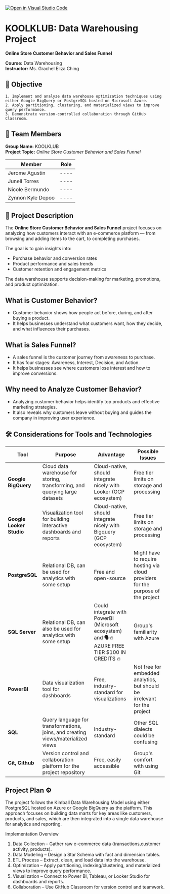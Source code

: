 [![Open in Visual Studio Code](https://classroom.github.com/assets/open-in-vscode-2e0aaae1b6195c2367325f4f02e2d04e9abb55f0b24a779b69b11b9e10269abc.svg)](https://classroom.github.com/online_ide?assignment_repo_id=21090508&assignment_repo_type=AssignmentRepo)

# KOOLKLUB: Data Warehousing Project
**Online Store Customer Behavior and Sales Funnel**


**Course:** Data Warehousing  
**Instructor:** Ms. Grachel Eliza Ching

## 🎯 Objective

    1. Implement and analyze data warehouse optimization techniques using either Google BigQuery or PostgreSQL hosted on Microsoft Azure.
    2. Apply partitioning, clustering, and materialized views to improve query performance.  
    3. Demonstrate version-controlled collaboration through GitHub Classroom.

## 👥 Team Members

**Group Name:** KOOLKLUB  
**Project Topic:** *Online Store Customer Behavior and Sales Funnel*  

|      Member       | Role |
|-------------------|------|
| Jerome Agustin    | ---- |
| Junell Torres     | ---- |
| Nicole Bermundo   | ---- |
| Zynnon Kyle Depoo | ---- |

## 🧩 Project Description

The **Online Store Customer Behavior and Sales Funnel** project focuses on analyzing how customers interact with an e-commerce platform — from browsing and adding items to the cart, to completing purchases.  

The goal is to gain insights into:
- Purchase behavior and conversion rates  
- Product performance and sales trends  
- Customer retention and engagement metrics  

The data warehouse supports decision-making for marketing, promotions, and product optimization.

## What is **Customer Behavior**?

- Customer behavior shows how people act before, during, and after buying a product.
- It helps businesses understand what customers want, how they decide, and what influences their purchases.

## What is **Sales Funnel**?

- A sales funnel is the customer journey from awareness to purchase.
- It has four stages: Awareness, Interest, Decision, and Action.
- It helps businesses see where customers lose interest and how to improve conversions.

## Why need to **Analyze Customer Behavior**?

- Analyzing customer behavior helps identify top products and effective marketing strategies.
- It also reveals why customers leave without buying and guides the company in improving user experience.

## 🛠️ Considerations for Tools and Technologies

| Tool | Purpose | Advantage | Possible Issues |
|------|---------| --------- | --------------- |
| **Google BigQuery** | Cloud data warehouse for storing, transforming, and querying large datasets | Cloud-native, should integrate nicely with Looker (GCP ecosystem) | Free tier limits on storage and processing |
| **Google Looker Studio** | Visualization tool for building interactive dashboards and reports |Cloud-native, should integrate nicely with Bigquery (GCP ecosystem) | Free tier limits on storage and processing |
| **PostgreSQL** | Relational DB, can be used for analytics with some setup | Free and open-source | Might have to require hosting via cloud providers for the purpose of the project |
| **SQL Server** | Relational DB, can also be used for analytics with some setup | Could integrate with PowerBI (Microsoft ecosystem) and 🗣️🔥 AZURE FREE TIER $100 IN CREDITS 🔥 | Group's familiarity with Azure |
| **PowerBI** | Data visualization tool for dashboards | Free, industry-standard for visualizations | Not free for embedded analytics, but should be irrelevant for the project |
| **SQL** | Query language for transformations, joins, and creating views/materialized views | Industry-standard | Other SQL dialects could be confusing 
| **Git, Github** | Version control and collaboration platform for the project repository | Free, easily accessible | Group's comfort with using Git

## Project Plan ⚙️

   The project follows the Kimball Data Warehousing Model using either PostgreSQL hosted on Azure or Google BigQuery as the platform. This approach focuses on building data marts for key areas like customers, products, and sales, which are then integrated into a single data warehouse for analytics and reporting.

   Implementation Overview

1. Data Collection – Gather raw
e-commerce data (transactions,customer activity, products).
2. Data Modeling – Design a Star Schema with fact and dimension tables.
3. ETL Process – Extract, clean, and load data into the warehouse.
4. Optimization – Apply partitioning, indexing/clustering, and materialized views to improve query performance.
5. Visualization – Connect to Power BI, Tableau, or Looker Studio for dashboards and reports.
6. Collaboration – Use GitHub Classroom for version control and teamwork.
